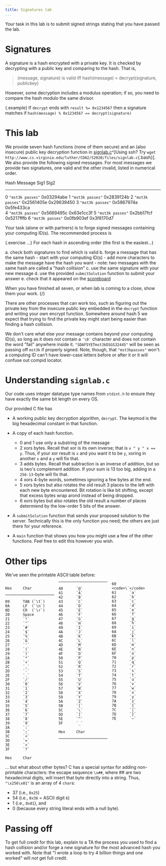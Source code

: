 ```yaml
---
title: Signatures lab
...
```


Your task in this lab is to submit signed strings stating that you have passed the lab.

# Signatures

A signature is a hash encrypted with a private key. It is checked by decrypting with a public key and comparing to the hash. That is,

> (message, signature) is valid iff hash(message) = decrypt(signature, publickey)

However, some decryption includes a modulus operation; if so, you need to compare the hash modulo the same divisor.

{.example} If `decrypt` ends with `result %= 0x1234567` then a signature matches if `hash(message) % 0x1234567 == decrypt(signature)`

# This lab

We provide seven hash functions (none of them secure) and an (also insecure) public key decryption function in [signlab.c](files/signlab.c)^[Using ssh? Try `wget http://www.cs.virginia.edu/luther/COA2/S2020/files/signlab.c`{.bash}]. We also provide the following signed messages. For most messages we provide two signatures, one valid and the other invalid, listed in numerical order.

 Hash   Message              Sig1         Sig2
------  ------------------  ------       ------
0       `"mst3k passes"`    0x03294abe
1       `"mst3k passes"`    0x2839124b
2       `"mst3k passes"`    0x2561405e   0x29639450
3       `"mst3k passes"`    0x5867974a   0x5fe433ca   
4       `"mst3k passes"`    0x5669495c   0x63e1cc3f
5       `"mst3k passes"`    0x2bb17fcf   0x5217fffb
6       `"mst3k passes"`    0x0fb903ef   0x3f8170d7

Your task (alone or with partners) is to forge signed messages containing your computing ID(s). The recommended process is

{.exercise ...}
For each hash in ascending order (the first is the easiest...)

a. check both signatures to find which is valid
b. forge a message that has the same hash
    - start with your computing ID(s)
    - add more characters to make the message have the hash you want
    - note: two messages with the same hash are called a "hash collision"
c. use the same signature with your new message
d. use the provided `submitSolution` function to submit your answer
e. check that it appeared on the [scoreboard](http://kytos.cs.virginia.edu:25012)

When you have finished all seven, or when lab is coming to a close, show them your work.
{/}

There are other processes that can work too, such as figuring out the private key from the insecure public key embedded in the `decrypt` function and writing your own encrypt function. Somewhere around hash 5 we expect that trying to find the private key might start being easier than finding a hash collision.

We don't care what else your message contains beyond your computing ID(s), so long as it does not contain a `'\0'` character and does not contain the word "fail" anywhere inside it. `"SDAF5YETmst3kDSGS32445"` will be seen as passing off `mst3k` if properly signed. Note, though, that `"mst3kpasses"` won't: a computing ID can't have lower-case letters before or after it or it will confuse out compid locator.

# Understanding `signlab.c`

Our code uses integer datatype type names from `stdint.h` to ensure they have exactly the same bit length on every OS.

Our provided C file has 

- A working public key decryption algorithm, `decrypt`. The keymod is the big hexadecimal constant in that function.

- A copy of each hash function.
    - 0 and 1 use only a substring of the message
    - 2 xors bytes. Recall that xor is its own inverse; that is `x ^ y ^ x == y`. Thus, if your xor result is `x` and you want it to be `y`, xoring in another `x` and a `y` will fix that.
    - 3 adds bytes. Recall that subtraction is an inverse of addition, but so is two's complement addition. If your sum is 13 too big, adding in a `256-13`-byte will fix that.
    - 4 xors 4-byte words, sometimes ignoring a few bytes at the end.
    - 5 xors bytes but also rotates the old result 3 places to the left with each new byte encountered.
        Bit rotation is like bit shifting, except that excess bytes wrap arond instead of being dropped.
    - 6 xors bytes but also rotates the old result a number of places determiend by the low-order 5 bits of the answer.

- A `submitSolution` function that sends your proposed solution to the server. Technically this is the only function you need; the others are just there for your reference.

- A `main` function that shows you how you might use a few of the other functions. Feel free to edit this however you wish.

# Other tips

We've seen the printable ASCII table before:

<div style="columns: 3">

	Hex 	Char
----------  --------------
 	09      TAB (`\t`)
	0A 		LF  (`\n`)
	0D 		CR  (`\r`)
	20 	    Space
	21 	    `!`
	22 	    `"`
	23 	    `#`
	24 	    `$`
	25 	    `%`
	26 	    `&`
	27 	    `'`
	28 	    `(`
	29 	    `)`
	2A 	    `*`
	2B 	    `+`
	2C 	    `,`
	2D 	    `-`
	2E 	    `.`
	2F 	    `/`
	30 	    `0`
	31 	    `1`
	32 	    `2`
	33 	    `3`
	34 	    `4`
	35 	    `5`
	36 	    `6`
	37 	    `7`
	38 	    `8`
	39 	    `9`
	3A 	    `:`
	3B 	    `;`
	3C 	    `<`
	3D 	    `=`
	3E 	    `>`
	3F 	    `?`

	Hex 	Char
----------  --------------
	40 	    `@`
	41 	    `A`
	42 	    `B`
	43 	    `C`
	44 	    `D`
	45 	    `E`
	46 	    `F`
	47 	    `G`
	48 	    `H`
	49 	    `I`
	4A 	    `J`
	4B 	    `K`
	4C 	    `L`
	4D 	    `M`
	4E 	    `N`
	4F 	    `O`
	50 	    `P`
	51 	    `Q`
	52 	    `R`
	53 	    `S`
	54 	    `T`
	55 	    `U`
	56 	    `V`
	57 	    `W`
	58 	    `X`
	59 	    `Y`
	5A 	    `Z`
	5B 	    `[`
	5C 	    `\`
	5D 	    `]`
	5E 	    `^`
	5F 	    `_`

	Hex 	Char
----------  --------------
	60 	    <code>\`</code>
	61 	    `a`
	62 	    `b`
	63 	    `c`
 	64 	    `d`
 	65 	    `e`
 	66 	    `f`
 	67 	    `g`
 	68 	    `h`
 	69 	    `i`
 	6A 	    `j`
 	6B 	    `k`
 	6C 	    `l`
 	6D 	    `m`
 	6E 	    `n`
 	6F 	    `o`
 	70 	    `p`
 	71 	    `q`
 	72 	    `r`
 	73 	    `s`
 	74 	    `t`
 	75 	    `u`
 	76 	    `v`
 	77 	    `w`
 	78 	    `x`
 	79 	    `y`
 	7A 	    `z`
 	7B 	    `{`
 	7C 	    `|`
 	7D 	    `}`
 	7E 	    `~`

</div>

... but what about other bytes?
C has a special syntax for adding non-printable characters: the escape sequence `\x##`, where ## are two hexadecimal digits, will insert that byte directly into a string. Thus, `"\x256\x01"` is an array of 4 `char`s: 

- 37 (i.e., `0x25`)
- 54 (i.e., `0x36` = ASCII digit `6`)
- 1 (i.e., `0x01`), and
- 0 (because every string literal ends with a null byte).




# Passing off

To get full credit for this lab, explain to a TA the process you used to find a hash collision and/or forge a new signature for the most advanced hash you worked with. Note that "I wrote a loop to try 4 billion things and one worked" will *not* get full credit.

